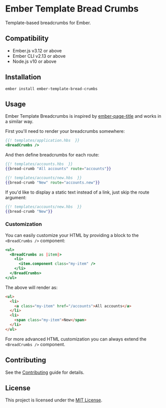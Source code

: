 Ember Template Bread Crumbs
==============================================================================

Template-based breadcrumbs for Ember.


Compatibility
------------------------------------------------------------------------------

* Ember.js v3.12 or above
* Ember CLI v2.13 or above
* Node.js v10 or above


Installation
------------------------------------------------------------------------------

```
ember install ember-template-bread-crumbs
```


Usage
------------------------------------------------------------------------------

Ember Template Breadcrumbs is inspired by [ember-page-title](https://github.com/adopted-ember-addons/ember-page-title)
and works in a similar way.

First you'll need to render your breadcrumbs somewhere:

```handlebars
{{! templates/application.hbs  }}
<BreadCrumbs />
```

And then define breadcrumbs for each route:

```handlebars
{{! templates/accounts.hbs  }}
{{bread-crumb "All accounts" route="accounts"}}
```

```handlebars
{{! templates/accounts/new.hbs  }}
{{bread-crumb "New" route="accounts.new"}}
```

If you'd like to display a static text instead of a link, just skip the route argument:

```handlebars
{{! templates/accounts/new.hbs  }}
{{bread-crumb "New"}}
```

### Customization

You can easily customize your HTML by providing a block to the `<BreadCrumbs />` component:

```handlebars
<ul>
  <BreadCrumbs as |item|>
    <li>
      <item.component class="my-item" />
    </li>
  </BreadCrumbs>
</ul>
```

The above will render as:

```html
<ul>
  <li>
    <a class="my-item" href="/accounts">All accounts</a>
  </li>
  <li>
    <span class="my-item">New</span>
  </li>
</ul>
```

For more advanced HTML customization you can always extend the `<BreadCrumbs />` component.

Contributing
------------------------------------------------------------------------------

See the [Contributing](CONTRIBUTING.md) guide for details.


License
------------------------------------------------------------------------------

This project is licensed under the [MIT License](LICENSE.md).
